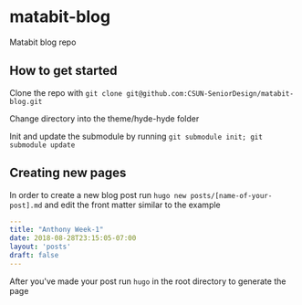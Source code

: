 # matabit-blog
Matabit blog repo

## How to get started
Clone the repo with ``git clone git@github.com:CSUN-SeniorDesign/matabit-blog.git``

Change directory into the theme/hyde-hyde folder

Init and update the submodule by running ``git submodule init; git submodule update``

## Creating new pages
In order to create a new blog post run ``hugo new posts/[name-of-your-post].md`` and edit the front matter similar to the example

```yaml
---
title: "Anthony Week-1"
date: 2018-08-28T23:15:05-07:00
layout: 'posts'
draft: false
---
```

After you've made your post run ``hugo`` in the root directory to generate the page
